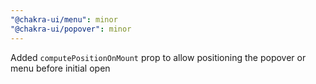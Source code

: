 ```yaml
---
"@chakra-ui/menu": minor
"@chakra-ui/popover": minor
---
```


Added `computePositionOnMount` prop to allow positioning the popover or menu
before initial open
